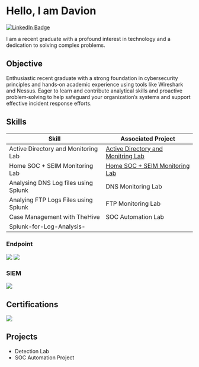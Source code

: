 # Hello, I am Davion
<a href="https://www.linkedin.com/in/davion-stephenson" target="_blank" rel="noopener noreferrer">
  <img src="https://img.shields.io/badge/-LinkedIn-0072b1?&style=for-the-badge&logo=linkedin&logoColor=white" alt="LinkedIn Badge"/>
</a>


I am a recent graduate with a profound interest in technology and a dedication to solving complex problems.

## Objective

Enthusiastic recent graduate with a strong foundation in cybersecurity principles and hands‑on academic experience using tools like Wireshark and Nessus. Eager to learn and contribute analytical skills and proactive problem‑solving to help safeguard your organization’s systems and support effective incident response efforts.


## Skills


| Skill                                         | Associated Project         |
|-----------------------------------------------|----------------------------|
| Active Directory and Monitoring Lab           | <a href="https://google.com">Active Directory and Monitring Lab</a>|
| Home SOC + SEIM Monitoring Lab                | <a href="https://google.com">Home SOC + SEIM Monitoring Lab </a>|
| Analysing DNS Log files using Splunk          | DNS Monitoring Lab|
| Analying FTP Logs Files using Splunk          | FTP Monitoring Lab|
| Case Management with TheHive                  | SOC Automation Lab|
| Splunk-for-Log-Analysis-



### Endpoint
<div>
    <img src="https://img.shields.io/badge/-Microsoft_Defender_for_Endpoint-00A4EF?&style=for-the-badge&logo=Microsoft&logoColor=white" />
    <img src="https://img.shields.io/badge/-Velociraptor-4B275F?&style=for-the-badge&logo=Velociraptor&logoColor=white" />
</div>

### SIEM
<div> 
    <img src="https://img.shields.io/badge/-Splunk-000000?&style=for-the-badge&logo=Splunk&logoColor=white" /> 
</div>

## Certifications

<div>
<img src="https://img.shields.io/badge/-Security%2B-FF0000?&style=for-the-badge&logo=CompTIA&logoColor=white" />

</div>

## Projects
- Detection Lab
- SOC Automation Project
